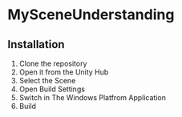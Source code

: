 # MySceneUnderstanding

## Installation
1. Clone the repository
2. Open it from the Unity Hub
3. Select the Scene
4. Open Build Settings 
5. Switch in The Windows Platfrom Application 
6. Build